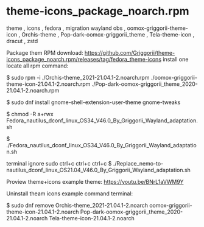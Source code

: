 # theme-icons_package_noarch.rpm
theme , icons , fedora , migration wayland obs , oomox-griggorii-theme-icon , Orchis-theme , Pop-dark-oomox-griggorii_theme , Tela-theme-icon , dracut , zstd 

Package them RPM download: https://github.com/Griggorii/theme-icons_package_noarch.rpm/releases/tag/fedora_theme-icons install one locate all rpm command:

$ sudo rpm -i ./Orchis-theme_2021-21.04.1-2.noarch.rpm ./oomox-griggorii-theme-icon-21.04.1-2.noarch.rpm ./Pop-dark-oomox-griggorii_theme_2020-21.04.1-2.noarch.rpm 

$ sudo dnf install gnome-shell-extension-user-theme gnome-tweaks

$ chmod -R a+rwx Fedora_nautilus_dconf_linux_OS34_V46.0_By_Griggorii_Wayland_adaptation.sh

$ ./Fedora_nautilus_dconf_linux_OS34_V46.0_By_Griggorii_Wayland_adaptation.sh

terminal ignore sudo ctrl+c ctrl+c ctrl+c $ ./Replace_nemo-to-nautilus_dconf_linux_OS21.04_V46.0_By_Griggorii_Wayland_adaptation.sh

Proview theme+icons example theme: https://youtu.be/BNrL1aVWM9Y

Uninstall theam icons example command terminal:

$ sudo dnf remove Orchis-theme_2021-21.04.1-2.noarch oomox-griggorii-theme-icon-21.04.1-2.noarch Pop-dark-oomox-griggorii_theme_2020-21.04.1-2.noarch Tela-theme-icon-21.04.1-2.noarch
